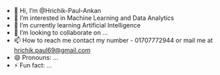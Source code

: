 - 👋 Hi, I’m @Hrichik-Paul-Ankan
- 👀 I’m interested in Machine Learning and Data Analytics
- 🌱 I’m currently learning Artificial Intelligence
- 💞️ I’m looking to collaborate on ...
- 📫 How to reach me contact my number - 01707772944 or mail me at hrichik.paul69@gmail.com
- 😄 Pronouns: ...
- ⚡ Fun fact: ...

<!---
Hrichik-Paul-Ankan/Hrichik-Paul-Ankan is a ✨ special ✨ repository because its `README.md` (this file) appears on your GitHub profile.
You can click the Preview link to take a look at your changes.
--->
